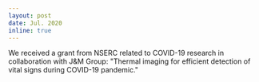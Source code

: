 ```yaml
---
layout: post
date: Jul. 2020
inline: true
---
```


We received a grant from NSERC related to COVID-19 research in collaboration with J&M Group: "Thermal imaging for efficient detection of vital signs during COVID-19 pandemic."
